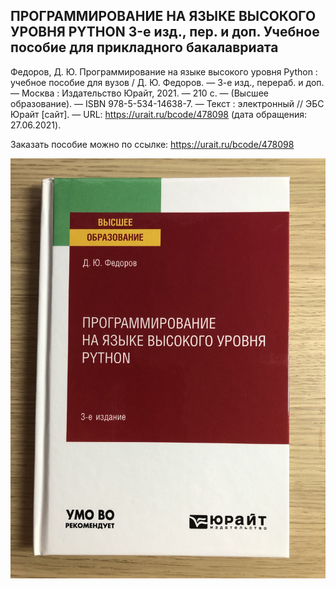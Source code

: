 ## ПРОГРАММИРОВАНИЕ НА ЯЗЫКЕ ВЫСОКОГО УРОВНЯ PYTHON 3-е изд., пер. и доп. Учебное пособие для прикладного бакалавриата

Федоров, Д. Ю.  Программирование на языке высокого уровня Python : учебное пособие для вузов / Д. Ю. Федоров. — 3-е изд., перераб. и доп. — Москва : Издательство Юрайт, 2021. — 210 с. — (Высшее образование). — ISBN 978-5-534-14638-7. — Текст : электронный // ЭБС Юрайт [сайт]. — URL: https://urait.ru/bcode/478098 (дата обращения: 27.06.2021).

Заказать пособие можно по ссылке: https://urait.ru/bcode/478098


![my book](https://raw.githubusercontent.com/dm-fedorov/python3book/master/pic/my_book.jpg)

